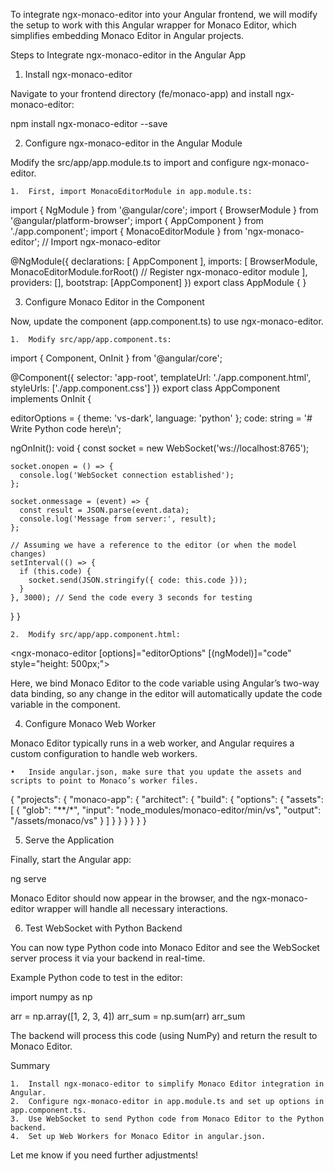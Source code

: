 To integrate ngx-monaco-editor into your Angular frontend, we will modify the setup to work with this Angular wrapper for Monaco Editor, which simplifies embedding Monaco Editor in Angular projects.

Steps to Integrate ngx-monaco-editor in the Angular App

1. Install ngx-monaco-editor

Navigate to your frontend directory (fe/monaco-app) and install ngx-monaco-editor:

npm install ngx-monaco-editor --save

2. Configure ngx-monaco-editor in the Angular Module

Modify the src/app/app.module.ts to import and configure ngx-monaco-editor.

	1.	First, import MonacoEditorModule in app.module.ts:

import { NgModule } from '@angular/core';
import { BrowserModule } from '@angular/platform-browser';
import { AppComponent } from './app.component';
import { MonacoEditorModule } from 'ngx-monaco-editor';  // Import ngx-monaco-editor

@NgModule({
  declarations: [
    AppComponent
  ],
  imports: [
    BrowserModule,
    MonacoEditorModule.forRoot()  // Register ngx-monaco-editor module
  ],
  providers: [],
  bootstrap: [AppComponent]
})
export class AppModule { }

3. Configure Monaco Editor in the Component

Now, update the component (app.component.ts) to use ngx-monaco-editor.

	1.	Modify src/app/app.component.ts:

import { Component, OnInit } from '@angular/core';

@Component({
  selector: 'app-root',
  templateUrl: './app.component.html',
  styleUrls: ['./app.component.css']
})
export class AppComponent implements OnInit {

  editorOptions = { theme: 'vs-dark', language: 'python' };
  code: string = '# Write Python code here\n';

  ngOnInit(): void {
    const socket = new WebSocket('ws://localhost:8765');

    socket.onopen = () => {
      console.log('WebSocket connection established');
    };

    socket.onmessage = (event) => {
      const result = JSON.parse(event.data);
      console.log('Message from server:', result);
    };

    // Assuming we have a reference to the editor (or when the model changes)
    setInterval(() => {
      if (this.code) {
        socket.send(JSON.stringify({ code: this.code }));
      }
    }, 3000); // Send the code every 3 seconds for testing
  }
}

	2.	Modify src/app/app.component.html:

<ngx-monaco-editor [options]="editorOptions" [(ngModel)]="code" style="height: 500px;"></ngx-monaco-editor>

Here, we bind Monaco Editor to the code variable using Angular’s two-way data binding, so any change in the editor will automatically update the code variable in the component.

4. Configure Monaco Web Worker

Monaco Editor typically runs in a web worker, and Angular requires a custom configuration to handle web workers.

	•	Inside angular.json, make sure that you update the assets and scripts to point to Monaco’s worker files.

{
  "projects": {
    "monaco-app": {
      "architect": {
        "build": {
          "options": {
            "assets": [
              {
                "glob": "**/*",
                "input": "node_modules/monaco-editor/min/vs",
                "output": "/assets/monaco/vs"
              }
            ]
          }
        }
      }
    }
  }
}

5. Serve the Application

Finally, start the Angular app:

ng serve

Monaco Editor should now appear in the browser, and the ngx-monaco-editor wrapper will handle all necessary interactions.

6. Test WebSocket with Python Backend

You can now type Python code into Monaco Editor and see the WebSocket server process it via your backend in real-time.

Example Python code to test in the editor:

import numpy as np

arr = np.array([1, 2, 3, 4])
arr_sum = np.sum(arr)
arr_sum

The backend will process this code (using NumPy) and return the result to Monaco Editor.

Summary

	1.	Install ngx-monaco-editor to simplify Monaco Editor integration in Angular.
	2.	Configure ngx-monaco-editor in app.module.ts and set up options in app.component.ts.
	3.	Use WebSocket to send Python code from Monaco Editor to the Python backend.
	4.	Set up Web Workers for Monaco Editor in angular.json.

Let me know if you need further adjustments!